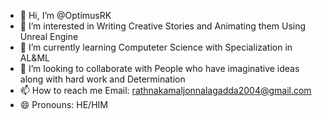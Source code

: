 - 👋 Hi, I’m @OptimusRK
- 👀 I’m interested in Writing Creative Stories and Animating them Using Unreal Engine
- 🌱 I’m currently learning Computeter Science with Specialization in AL&ML 
- 💞️ I’m looking to collaborate with People who have imaginative ideas along with hard work and Determination
- 📫 How to reach me  Email: rathnakamaljonnalagadda2004@gmail.com
- 😄 Pronouns: HE/HIM
